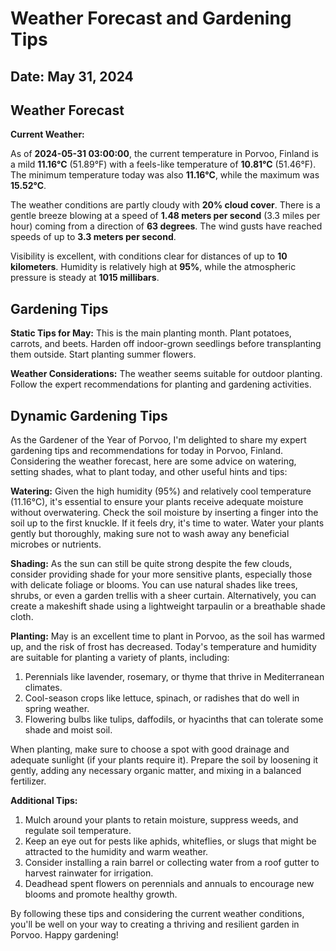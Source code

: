 # Weather Forecast and Gardening Tips
## Date: May 31, 2024

## Weather Forecast
**Current Weather:**

As of **2024-05-31 03:00:00**, the current temperature in Porvoo, Finland is a mild **11.16°C** (51.89°F) with a feels-like temperature of **10.81°C** (51.46°F). The minimum temperature today was also **11.16°C**, while the maximum was **15.52°C**.

The weather conditions are partly cloudy with **20% cloud cover**. There is a gentle breeze blowing at a speed of **1.48 meters per second** (3.3 miles per hour) coming from a direction of **63 degrees**. The wind gusts have reached speeds of up to **3.3 meters per second**.

Visibility is excellent, with conditions clear for distances of up to **10 kilometers**. Humidity is relatively high at **95%**, while the atmospheric pressure is steady at **1015 millibars**.
## Gardening Tips
**Static Tips for May:**
This is the main planting month. Plant potatoes, carrots, and beets. Harden off indoor-grown seedlings before transplanting them outside. Start planting summer flowers.

**Weather Considerations:**
The weather seems suitable for outdoor planting. Follow the expert recommendations for planting and gardening activities.
## Dynamic Gardening Tips
As the Gardener of the Year of Porvoo, I'm delighted to share my expert gardening tips and recommendations for today in Porvoo, Finland. Considering the weather forecast, here are some advice on watering, setting shades, what to plant today, and other useful hints and tips:

**Watering:**
Given the high humidity (95%) and relatively cool temperature (11.16°C), it's essential to ensure your plants receive adequate moisture without overwatering. Check the soil moisture by inserting a finger into the soil up to the first knuckle. If it feels dry, it's time to water. Water your plants gently but thoroughly, making sure not to wash away any beneficial microbes or nutrients.

**Shading:**
As the sun can still be quite strong despite the few clouds, consider providing shade for your more sensitive plants, especially those with delicate foliage or blooms. You can use natural shades like trees, shrubs, or even a garden trellis with a sheer curtain. Alternatively, you can create a makeshift shade using a lightweight tarpaulin or a breathable shade cloth.

**Planting:**
May is an excellent time to plant in Porvoo, as the soil has warmed up, and the risk of frost has decreased. Today's temperature and humidity are suitable for planting a variety of plants, including:

1. Perennials like lavender, rosemary, or thyme that thrive in Mediterranean climates.
2. Cool-season crops like lettuce, spinach, or radishes that do well in spring weather.
3. Flowering bulbs like tulips, daffodils, or hyacinths that can tolerate some shade and moist soil.

When planting, make sure to choose a spot with good drainage and adequate sunlight (if your plants require it). Prepare the soil by loosening it gently, adding any necessary organic matter, and mixing in a balanced fertilizer.

**Additional Tips:**

1. Mulch around your plants to retain moisture, suppress weeds, and regulate soil temperature.
2. Keep an eye out for pests like aphids, whiteflies, or slugs that might be attracted to the humidity and warm weather.
3. Consider installing a rain barrel or collecting water from a roof gutter to harvest rainwater for irrigation.
4. Deadhead spent flowers on perennials and annuals to encourage new blooms and promote healthy growth.

By following these tips and considering the current weather conditions, you'll be well on your way to creating a thriving and resilient garden in Porvoo. Happy gardening!